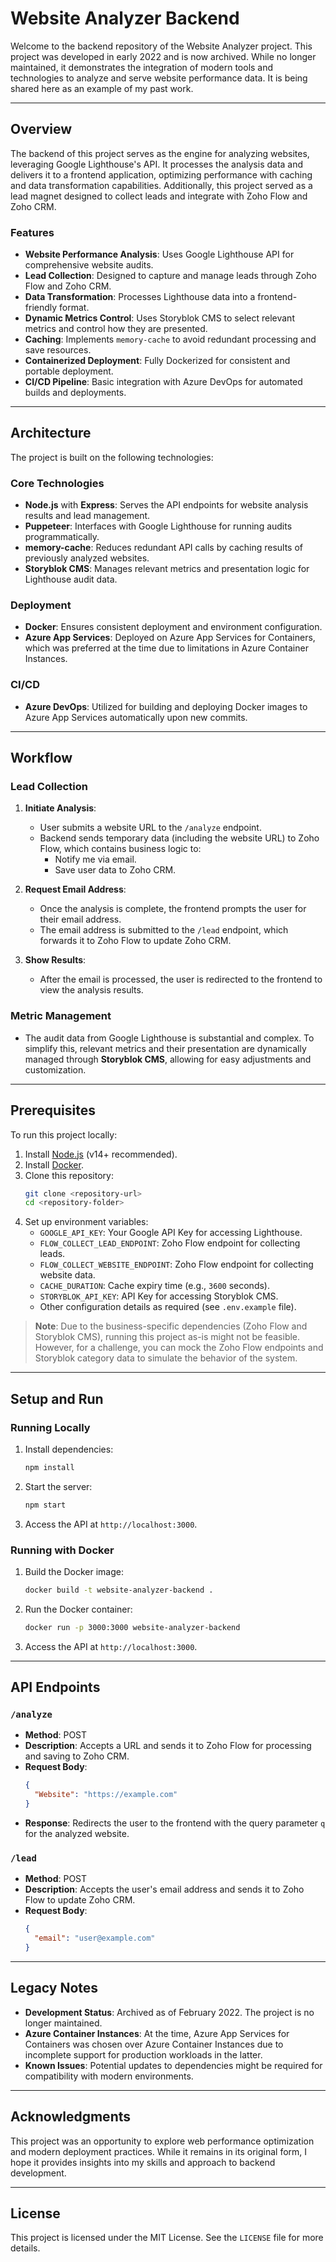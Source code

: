 # Website Analyzer Backend

Welcome to the backend repository of the Website Analyzer project. This project was developed in early 2022 and is now archived. While no longer maintained, it demonstrates the integration of modern tools and technologies to analyze and serve website performance data. It is being shared here as an example of my past work.

---

## Overview

The backend of this project serves as the engine for analyzing websites, leveraging Google Lighthouse's API. It processes the analysis data and delivers it to a frontend application, optimizing performance with caching and data transformation capabilities. Additionally, this project served as a lead magnet designed to collect leads and integrate with Zoho Flow and Zoho CRM.

### Features
- **Website Performance Analysis**: Uses Google Lighthouse API for comprehensive website audits.
- **Lead Collection**: Designed to capture and manage leads through Zoho Flow and Zoho CRM.
- **Data Transformation**: Processes Lighthouse data into a frontend-friendly format.
- **Dynamic Metrics Control**: Uses Storyblok CMS to select relevant metrics and control how they are presented.
- **Caching**: Implements `memory-cache` to avoid redundant processing and save resources.
- **Containerized Deployment**: Fully Dockerized for consistent and portable deployment.
- **CI/CD Pipeline**: Basic integration with Azure DevOps for automated builds and deployments.

---

## Architecture

The project is built on the following technologies:

### Core Technologies
- **Node.js** with **Express**: Serves the API endpoints for website analysis results and lead management.
- **Puppeteer**: Interfaces with Google Lighthouse for running audits programmatically.
- **memory-cache**: Reduces redundant API calls by caching results of previously analyzed websites.
- **Storyblok CMS**: Manages relevant metrics and presentation logic for Lighthouse audit data.

### Deployment
- **Docker**: Ensures consistent deployment and environment configuration.
- **Azure App Services**: Deployed on Azure App Services for Containers, which was preferred at the time due to limitations in Azure Container Instances.

### CI/CD
- **Azure DevOps**: Utilized for building and deploying Docker images to Azure App Services automatically upon new commits.

---

## Workflow

### Lead Collection
1. **Initiate Analysis**:
   - User submits a website URL to the `/analyze` endpoint.
   - Backend sends temporary data (including the website URL) to Zoho Flow, which contains business logic to:
     - Notify me via email.
     - Save user data to Zoho CRM.

2. **Request Email Address**:
   - Once the analysis is complete, the frontend prompts the user for their email address.
   - The email address is submitted to the `/lead` endpoint, which forwards it to Zoho Flow to update Zoho CRM.

3. **Show Results**:
   - After the email is processed, the user is redirected to the frontend to view the analysis results.

### Metric Management
- The audit data from Google Lighthouse is substantial and complex. To simplify this, relevant metrics and their presentation are dynamically managed through **Storyblok CMS**, allowing for easy adjustments and customization.

---

## Prerequisites

To run this project locally:

1. Install [Node.js](https://nodejs.org/) (v14+ recommended).
2. Install [Docker](https://www.docker.com/).
3. Clone this repository:
   ```bash
   git clone <repository-url>
   cd <repository-folder>
   ```
4. Set up environment variables:
   - `GOOGLE_API_KEY`: Your Google API Key for accessing Lighthouse.
   - `FLOW_COLLECT_LEAD_ENDPOINT`: Zoho Flow endpoint for collecting leads.
   - `FLOW_COLLECT_WEBSITE_ENDPOINT`: Zoho Flow endpoint for collecting website data.
   - `CACHE_DURATION`: Cache expiry time (e.g., `3600` seconds).
   - `STORYBLOK_API_KEY`: API Key for accessing Storyblok CMS.
   - Other configuration details as required (see `.env.example` file).

> **Note**: Due to the business-specific dependencies (Zoho Flow and Storyblok CMS), running this project as-is might not be feasible. However, for a challenge, you can mock the Zoho Flow endpoints and Storyblok category data to simulate the behavior of the system.

---

## Setup and Run

### Running Locally
1. Install dependencies:
   ```bash
   npm install
   ```
2. Start the server:
   ```bash
   npm start
   ```
3. Access the API at `http://localhost:3000`.

### Running with Docker
1. Build the Docker image:
   ```bash
   docker build -t website-analyzer-backend .
   ```
2. Run the Docker container:
   ```bash
   docker run -p 3000:3000 website-analyzer-backend
   ```
3. Access the API at `http://localhost:3000`.

---

## API Endpoints

### `/analyze`
- **Method**: POST
- **Description**: Accepts a URL and sends it to Zoho Flow for processing and saving to Zoho CRM.
- **Request Body**:
  ```json
  {
    "Website": "https://example.com"
  }
  ```
- **Response**: Redirects the user to the frontend with the query parameter `q` for the analyzed website.

### `/lead`
- **Method**: POST
- **Description**: Accepts the user's email address and sends it to Zoho Flow to update Zoho CRM.
- **Request Body**:
  ```json
  {
    "email": "user@example.com"
  }
  ```

---

## Legacy Notes

- **Development Status**: Archived as of February 2022. The project is no longer maintained.
- **Azure Container Instances**: At the time, Azure App Services for Containers was chosen over Azure Container Instances due to incomplete support for production workloads in the latter.
- **Known Issues**: Potential updates to dependencies might be required for compatibility with modern environments.

---

## Acknowledgments

This project was an opportunity to explore web performance optimization and modern deployment practices. While it remains in its original form, I hope it provides insights into my skills and approach to backend development.

---

## License

This project is licensed under the MIT License. See the `LICENSE` file for more details.
